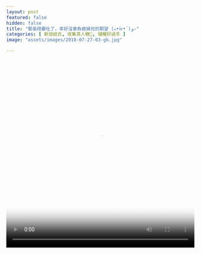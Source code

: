 ```yaml
---
layout: post
featured: false
hidden: false
title: "緊張得要吐了，幸好沒辜負媳婦兒的期望 (๑•̀ㅂ•́)و✧"
categories: [ 新垣結衣, 收集真人糖🍬, 儲糧好過冬 ]
image: "assets/images/2018-07-27-03-gk.jpg"

---
```

<video controls="controls" src="{{ site.baseurl }}/assets/images/2018-07-27-03-gk.mp4" poster="{{ site.baseurl }}/assets/images/2018-07-27-03-gk.jpg" loop="loop" width="500" height="500">您的瀏覽器不支持 video 標簽。</video>
